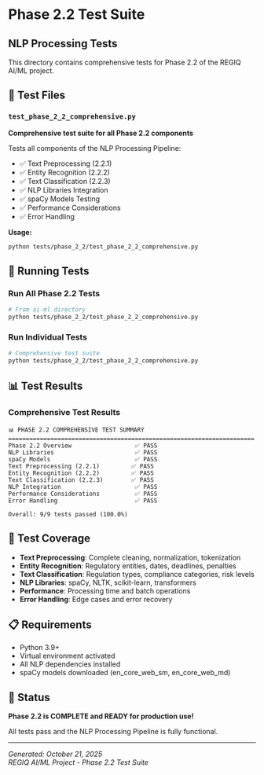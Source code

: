 # Phase 2.2 Test Suite
## NLP Processing Tests

This directory contains comprehensive tests for Phase 2.2 of the REGIQ AI/ML project.

## 📁 Test Files

### `test_phase_2_2_comprehensive.py`
**Comprehensive test suite for all Phase 2.2 components**

Tests all components of the NLP Processing Pipeline:
- ✅ Text Preprocessing (2.2.1)
- ✅ Entity Recognition (2.2.2) 
- ✅ Text Classification (2.2.3)
- ✅ NLP Libraries Integration
- ✅ spaCy Models Testing
- ✅ Performance Considerations
- ✅ Error Handling

**Usage:**
```bash
python tests/phase_2_2/test_phase_2_2_comprehensive.py
```

## 🧪 Running Tests

### Run All Phase 2.2 Tests
```bash
# From ai-ml directory
python tests/phase_2_2/test_phase_2_2_comprehensive.py
```

### Run Individual Tests
```bash
# Comprehensive test suite
python tests/phase_2_2/test_phase_2_2_comprehensive.py
```

## 📊 Test Results

### Comprehensive Test Results
```
📊 PHASE 2.2 COMPREHENSIVE TEST SUMMARY
======================================================================
Phase 2.2 Overview                  ✅ PASS
NLP Libraries                       ✅ PASS
spaCy Models                        ✅ PASS
Text Preprocessing (2.2.1)         ✅ PASS
Entity Recognition (2.2.2)         ✅ PASS
Text Classification (2.2.3)        ✅ PASS
NLP Integration                     ✅ PASS
Performance Considerations          ✅ PASS
Error Handling                      ✅ PASS

Overall: 9/9 tests passed (100.0%)
```

## 🎯 Test Coverage

- **Text Preprocessing**: Complete cleaning, normalization, tokenization
- **Entity Recognition**: Regulatory entities, dates, deadlines, penalties
- **Text Classification**: Regulation types, compliance categories, risk levels
- **NLP Libraries**: spaCy, NLTK, scikit-learn, transformers
- **Performance**: Processing time and batch operations
- **Error Handling**: Edge cases and error recovery

## 📋 Requirements

- Python 3.9+
- Virtual environment activated
- All NLP dependencies installed
- spaCy models downloaded (en_core_web_sm, en_core_web_md)

## 🚀 Status

**Phase 2.2 is COMPLETE and READY for production use!**

All tests pass and the NLP Processing Pipeline is fully functional.

---

*Generated: October 21, 2025*  
*REGIQ AI/ML Project - Phase 2.2 Test Suite*
